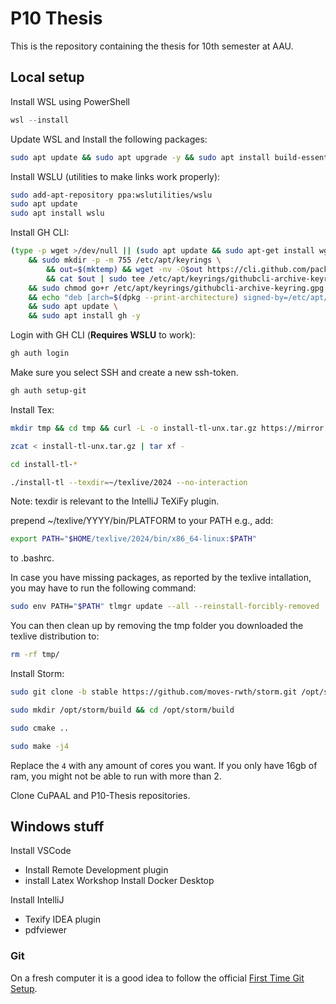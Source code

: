 # P10 Thesis
This is the repository containing the thesis for 10th semester at AAU.

## Local setup
Install WSL using PowerShell
```powershell
wsl --install
```

Update WSL and Install the following packages: 
```bash
sudo apt update && sudo apt upgrade -y && sudo apt install build-essential git cmake libboost-all-dev libcln-dev libgmp-dev libginac-dev automake libglpk-dev libhwloc-dev libz3-dev libxerces-c-dev libeigen3-dev doxygen libyaml-tiny-perl libfile-homedir-perl
```

Install WSLU (utilities to make links work properly): 
```bash
sudo add-apt-repository ppa:wslutilities/wslu
sudo apt update
sudo apt install wslu
```

Install GH CLI: 
```bash
(type -p wget >/dev/null || (sudo apt update && sudo apt-get install wget -y)) \
	&& sudo mkdir -p -m 755 /etc/apt/keyrings \
        && out=$(mktemp) && wget -nv -O$out https://cli.github.com/packages/githubcli-archive-keyring.gpg \
        && cat $out | sudo tee /etc/apt/keyrings/githubcli-archive-keyring.gpg > /dev/null \
	&& sudo chmod go+r /etc/apt/keyrings/githubcli-archive-keyring.gpg \
	&& echo "deb [arch=$(dpkg --print-architecture) signed-by=/etc/apt/keyrings/githubcli-archive-keyring.gpg] https://cli.github.com/packages stable main" | sudo tee /etc/apt/sources.list.d/github-cli.list > /dev/null \
	&& sudo apt update \
	&& sudo apt install gh -y
```

Login with GH CLI (**Requires WSLU** to work): 
```bash
gh auth login
```

Make sure you select SSH and create a new ssh-token.
```bash
gh auth setup-git
```

Install Tex: 
```bash
mkdir tmp && cd tmp && curl -L -o install-tl-unx.tar.gz https://mirror.ctan.org/systems/texlive/tlnet/install-tl-unx.tar.gz
```

```bash
zcat < install-tl-unx.tar.gz | tar xf -
```

```bash
cd install-tl-*
```

```bash
./install-tl --texdir=~/texlive/2024 --no-interaction
```

Note: texdir is relevant to the IntelliJ TeXiFy plugin.

prepend ~/texlive/YYYY/bin/PLATFORM to your PATH 
e.g., add:
```bash
export PATH="$HOME/texlive/2024/bin/x86_64-linux:$PATH"
```

to .bashrc.

In case you have missing packages, as reported by the texlive intallation, you may have to run the following command: 
```bash
sudo env PATH="$PATH" tlmgr update --all --reinstall-forcibly-removed
```

You can then clean up by removing the tmp folder you downloaded the texlive distribution to:
```bash
rm -rf tmp/
```

Install Storm: 
```bash
sudo git clone -b stable https://github.com/moves-rwth/storm.git /opt/storm
```

```bash
sudo mkdir /opt/storm/build && cd /opt/storm/build
```

```bash
sudo cmake ..
```

```bash
sudo make -j4
```

Replace the `4` with any amount of cores you want. If you only have 16gb of ram, you might not be able to run with more than 2.

Clone CuPAAL and P10-Thesis repositories.

## Windows stuff
Install VSCode
- Install Remote Development plugin
- install Latex Workshop
Install Docker Desktop

Install IntelliJ
- Texify IDEA plugin
- pdfviewer


### Git
On a fresh computer it is a good idea to follow the official [First Time Git Setup](https://git-scm.com/book/en/v2/Getting-Started-First-Time-Git-Setup).
